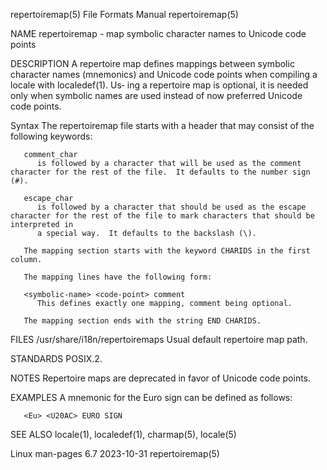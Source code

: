 repertoiremap(5)						      File Formats Manual						      repertoiremap(5)

NAME
       repertoiremap - map symbolic character names to Unicode code points

DESCRIPTION
       A  repertoire map defines mappings between symbolic character names (mnemonics) and Unicode code points when compiling a locale with localedef(1).  Us‐
       ing a repertoire map is optional, it is needed only when symbolic names are used instead of now preferred Unicode code points.

   Syntax
       The repertoiremap file starts with a header that may consist of the following keywords:

       comment_char
	      is followed by a character that will be used as the comment character for the rest of the file.  It defaults to the number sign (#).

       escape_char
	      is followed by a character that should be used as the escape character for the rest of the file to mark characters that should be interpreted in
	      a special way.  It defaults to the backslash (\).

       The mapping section starts with the keyword CHARIDS in the first column.

       The mapping lines have the following form:

       <symbolic-name> <code-point> comment
	      This defines exactly one mapping, comment being optional.

       The mapping section ends with the string END CHARIDS.

FILES
       /usr/share/i18n/repertoiremaps
	      Usual default repertoire map path.

STANDARDS
       POSIX.2.

NOTES
       Repertoire maps are deprecated in favor of Unicode code points.

EXAMPLES
       A mnemonic for the Euro sign can be defined as follows:

       <Eu> <U20AC> EURO SIGN

SEE ALSO
       locale(1), localedef(1), charmap(5), locale(5)

Linux man-pages 6.7							  2023-10-31							      repertoiremap(5)
